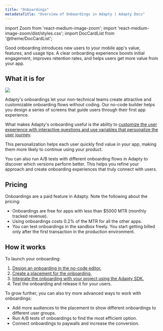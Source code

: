 ```yaml
---
title: "Onboardings"
metadataTitle: "Overview of Onboardings in Adapty | Adapty Docs"
---
```


import Zoom from 'react-medium-image-zoom';
import 'react-medium-image-zoom/dist/styles.css';
import DocCardList from '@theme/DocCardList';

Good onboarding introduces new users to your mobile app's value, features, and usage tips. A clear onboarding experience boosts initial engagement, improves retention rates, and helps users get more value from your app.

## What it is for

   <Zoom>
   <img src={require('./img/onboardings1.webp').default}
   style={{
   border: '1px solid #727272', /* border width and color */
   width: '700px', /* image width */
   display: 'block', /* for alignment */
   margin: '0 auto' /* center alignment */
   }}
   />
   </Zoom>

Adapty's onboardings let your non-technical teams create attractive and customizable onboarding flows without coding. Our no-code builder helps you design a series of screens that guide users through their first app experience.

What makes Adapty's onboarding useful is the ability to [customize the user experience with interactive questions and use variables that personalize the user journey](onboarding-user-engagement.md).

This personalization helps each user quickly find value in your app, making them more likely to continue using your product.

You can also run A/B tests with different onboarding flows in Adapty to discover which versions perform better. This helps you refine your approach and create onboarding experiences that truly connect with users.

## Pricing

Onboardings are a paid feature in Adapty. Note the following about the pricing:

- Onboardings are free for apps with less than $5000 MTR (monthly tracked revenue).
- Using onboardings costs 0.2% of the MTR for all the other apps.
- You can test onboardings in the sandbox freely. You start getting billed only after the first transaction in the production environment.

## How it works

To launch your onboarding:

1. [Design an onboarding in the no-code editor.](design-onboarding.md)
2. [Create a placement for the onboarding.](create-onboarding#create-a-placement-for-your-onboarding)
3. [Integrate the onboarding with your project using the Adapty SDK.](onboarding-sdk.md)
4. Test the onboarding and release it for your users.

To grow further, you can also try more advanced ways to work with onboardings:

- Add more audiences to the placement to show different onboardings to different user groups.
- Run A/B tests of onboardings to find the most efficient option.
- Connect onboardings to paywalls and increase the conversion.